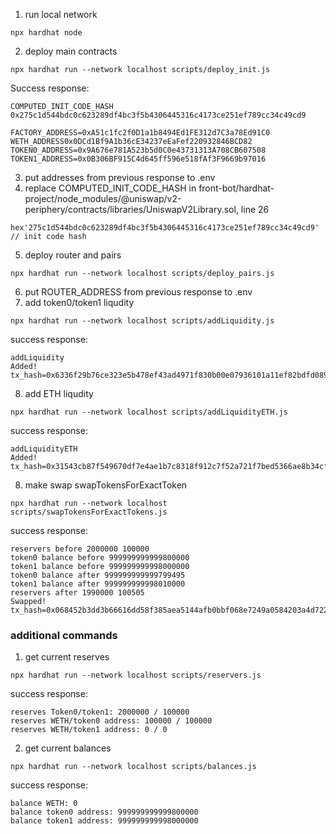 1. run local network
``` 
npx hardhat node
```

2. deploy main contracts
```
npx hardhat run --network localhost scripts/deploy_init.js
```
Success response:

```
COMPUTED_INIT_CODE_HASH 0x275c1d544bdc0c623289df4bc3f5b4306445316c4173ce251ef789cc34c49cd9

FACTORY_ADDRESS=0xA51c1fc2f0D1a1b8494Ed1FE312d7C3a78Ed91C0
WETH_ADDRESS0x0DCd1Bf9A1b36cE34237eEaFef220932846BCD82
TOKEN0_ADDRESS=0x9A676e781A523b5d0C0e43731313A708CB607508
TOKEN1_ADDRESS=0x0B306BF915C4d645ff596e518fAf3F9669b97016

```
3. put addresses from previous response to .env
4. replace COMPUTED_INIT_CODE_HASH in front-bot/hardhat-project/node_modules/@uniswap/v2-periphery/contracts/libraries/UniswapV2Library.sol, line 26

```
hex'275c1d544bdc0c623289df4bc3f5b4306445316c4173ce251ef789cc34c49cd9' // init code hash
```
5. deploy router and pairs
```
npx hardhat run --network localhost scripts/deploy_pairs.js
```
6. put ROUTER_ADDRESS from previous response to .env
7. add token0/token1 liqudity
```
npx hardhat run --network localhost scripts/addLiquidity.js
```
success response:
```
addLiquidity
Added! tx_hash=0x6336f29b76ce323e5b478ef43ad4971f830b00e07936101a11ef82bdfd089207
```
8. add ETH liqudity
```
npx hardhat run --network localhost scripts/addLiquidityETH.js
```
success response:
```
addLiquidityETH
Added! tx_hash=0x31543cb87f549670df7e4ae1b7c8318f912c7f52a721f7bed5366ae8b34cfedc
```

8. make swap swapTokensForExactToken
```
npx hardhat run --network localhost scripts/swapTokensForExactTokens.js
```
success response:
``` 
reservers before 2000000 100000
token0 balance before 999999999999800000
token1 balance before 999999999998000000
token0 balance after 999999999999799495
token1 balance after 999999999998010000
reservers after 1990000 100505
Swapped! tx_hash=0x068452b3dd3b66616dd58f385aea5144afb0bbf068e7249a0584203a4d722236
```
### additional commands

1. get current reserves
```
npx hardhat run --network localhost scripts/reservers.js
```
success response:
```
reserves Token0/token1: 2000000 / 100000
reserves WETH/token0 address: 100000 / 100000
reserves WETH/token1 address: 0 / 0
```

2. get current balances
```
npx hardhat run --network localhost scripts/balances.js
```
success response:

```
balance WETH: 0
balance token0 address: 999999999999800000
balance token1 address: 999999999998000000
```


